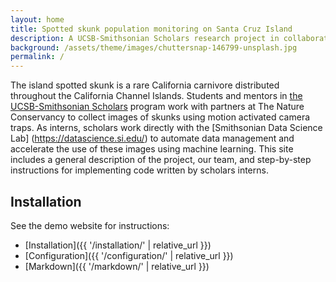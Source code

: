 ```yaml
---
layout: home
title: Spotted skunk population monitoring on Santa Cruz Island
description: A UCSB-Smithsonian Scholars research project in collaboration with The Nature Conservancy
background: /assets/theme/images/chuttersnap-146799-unsplash.jpg
permalink: /
---
```


The island spotted skunk is a rare California carnivore distributed throughout the California Channel Islands. Students and mentors in [the UCSB-Smithsonian Scholars](https://oep.ucsb.edu/programs/smithsonian-scholars-program) program work with partners at The Nature Conservancy to collect images of skunks using motion activated camera traps. As interns, scholars work directly with the [Smithsonian Data Science Lab] (https://datascience.si.edu/) to automate data management and accelerate the use of these images using machine learning. This site includes a general description of the project, our team, and step-by-step instructions for implementing code written by scholars interns.

## Installation

See the demo website for instructions:

- [Installation]({{ '/installation/' | relative_url }})
- [Configuration]({{ '/configuration/' | relative_url }})
- [Markdown]({{ '/markdown/' | relative_url }})
